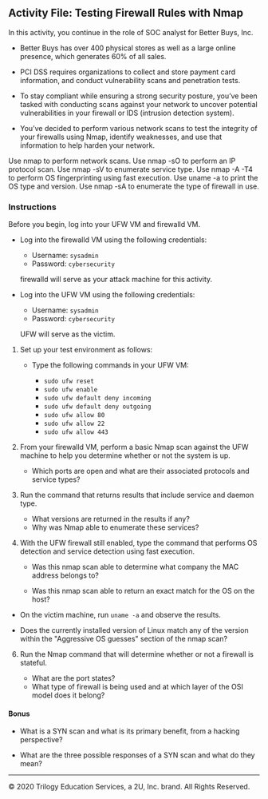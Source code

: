 ## Activity File: Testing Firewall Rules with Nmap

In this activity, you continue in the role of SOC analyst for Better Buys, Inc. 

- Better Buys has over 400 physical stores as well as a large online presence, which generates 60% of all sales.

- PCI DSS requires organizations to collect and store payment card information, and conduct vulnerability scans and penetration tests. 

- To stay compliant while ensuring a strong security posture, you’ve been tasked with conducting scans against your network to uncover potential vulnerabilities in your firewall or IDS (intrusion detection system). 

- You’ve decided to perform various network scans to test the integrity of your firewalls using Nmap, identify weaknesses, and use that information to help harden your network.

Use nmap to perform network scans.
Use nmap -sO to perform an IP protocol scan.
Use nmap -sV to enumerate service type.
Use nmap -A -T4 to perform OS fingerprinting using fast execution.
Use uname -a to print the OS type and version.
Use nmap -sA to enumerate the type of firewall in use.

### Instructions


Before you begin, log into your UFW VM and firewalld VM.

 - Log into the firewalld VM using the following credentials:

    - Username: `sysadmin`
    - Password: `cybersecurity`

    firewalld will serve as your attack machine for this activity.
 
 - Log into the UFW VM using the following credentials:

    - Username: `sysadmin`
    - Password: `cybersecurity`

    UFW will serve as the victim.

1. Set up your test environment as follows:
    
    - Type the following commands in your UFW VM:

        - `sudo ufw reset`
        - `sudo ufw enable`
        - `sudo ufw default deny incoming`
        - `sudo ufw default deny outgoing`
        - `sudo ufw allow 80`
        - `sudo ufw allow 22`
        - `sudo ufw allow 443`

2. From your firewalld VM, perform a basic Nmap scan against the UFW machine to help you determine whether or not the system is up. 
    - Which ports are open and what are their associated protocols and service types?


3. Run the command that returns results that include service and daemon type.

    - What versions are returned in the results if any?
    - Why was Nmap able to enumerate these services?

4. With the UFW firewall still enabled, type the command that performs OS detection and service detection using fast execution.

    - Was this nmap scan able to determine what company the MAC address belongs to?

    - Was this nmap scan able to return an exact match for the OS on the host?

  - On the victim machine, run `uname -a` and observe the results.

   - Does the currently installed version of Linux match any of the version within the "Aggressive OS guesses" section of the nmap scan?


6. Run the Nmap command that will determine whether or not a firewall is stateful. 

    - What are the port states?
   - What type of firewall is being used and at which layer of the OSI model does it belong?



#### Bonus

-  What is a SYN scan and what is its primary benefit, from a hacking perspective?

- What are the three possible responses of a SYN scan and what do they mean?


---
© 2020 Trilogy Education Services, a 2U, Inc. brand. All Rights Reserved.


